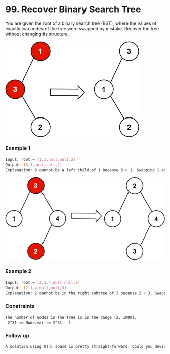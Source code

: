 # 99. Recover Binary Search Tree

You are given the root of a binary search tree (BST), where the values of exactly two nodes of the tree were swapped by mistake. Recover the tree without changing its structure.

[![recover1](recover1.jpg)]()
### Example 1
```sh
Input: root = [1,3,null,null,2]
Output: [3,1,null,null,2]
Explanation: 3 cannot be a left child of 1 because 3 > 1. Swapping 1 and 3 makes the BST valid.
```

[![recover2](recover2.jpg)]()
### Example 2
```sh
Input: root = [3,1,4,null,null,2]
Output: [2,1,4,null,null,3]
Explanation: 2 cannot be in the right subtree of 3 because 2 < 3. Swapping 2 and 3 makes the BST valid.
```

### Constraints
```sh
The number of nodes in the tree is in the range [2, 1000].
-2^31 <= Node.val <= 2^31 - 1
```

### Follow up
```sh
A solution using O(n) space is pretty straight-forward. Could you devise a constant O(1) space solution?
```


